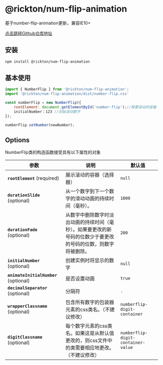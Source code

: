# @rickton/num-flip-animation

基于number-flip-animation更新，兼容IE10+

[点击跳转Github仓库地址](https://github.com/996529748/-rickton-num-flip-animation)

## 安装

```bash
npm install @rickton/num-flip-animation
```

## 基本使用
```javascript
import { NumberFlip } from '@rickton/num-flip-animation';
import '@rickton/num-flip-animation/dist/number-flip.css'

const numberFlip = new NumberFlip({
    rootElement: document.getElementById('number-flip');//需要滚动的容器
    initialNumber：123 //初始滚动数字
});

numberFlip.setNumber(newNumber);
```


## Options

NumberFlip类的构造函数接受具有以下属性的对象  

| 参数                                | 说明                                                                                                                                                                                                               | 默认值                            |
| ------------------------------------- | ------------------------------------------------------------------------------------------------------------------------------------------------------------------------------------------------------------------------- | ---------------------------------- |
| **`rootElement`** (required)          | 展示滚动的容器（选择器）                                                                                                                                                                    | `null`                             |
| **`durationSlide`** (optional)        | 从一个数字到下一个数字的滑动动画的持续时间（毫秒）。                                                                                                                                       | `1000`                             |
| **`durationFade`** (optional)         | 从数字中删除数字时淡出动画的持续时间（毫秒）。如果要更改的新号码的位数少于要更改的号码的位数，则数字将被删除。 | `200`                              |
| **`initialNumber`** (optional)        | 创建实例时将显示的数字                                                                                                                                              | `null`                             |
| **`animateInitialNumber`** (optional) | 是否设置动画                                                                                                                                                                    | `true`                             |
| **`decimalSeparator`** (optional)     | 分隔符                                                                                                                               | `.`                                |
| **`wrapperClassname`** (optional)     | 包含所有数字的包装器元素的css类名。（不建议修改）                                         | `numberflip-digit-container`       |
| **`digitClassname`** (optional)       | 每个数字元素的css类名。如果这是从默认值更改的，则css文件中的类需要相应地更改。 （不建议修改）                                                     | `numberflip-digit-container-value` |